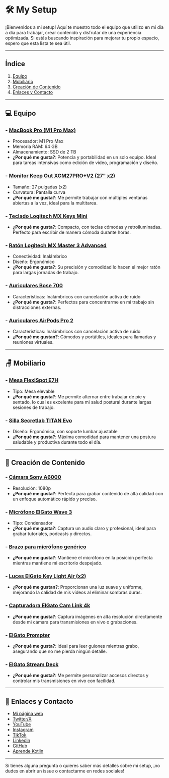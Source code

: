 # 🛠️ My Setup

¡Bienvenidos a mi setup! Aquí te muestro todo el equipo que utilizo en mi día a día para trabajar, crear contenido y disfrutar de una experiencia optimizada. Si estás buscando inspiración para mejorar tu propio espacio, espero que esta lista te sea útil.

---

## Índice

1. [Equipo](#-equipo)
2. [Mobiliario](#-mobiliario)
3. [Creación de Contenido](#-creación-de-contenido)
4. [Enlaces y Contacto](#-enlaces-y-contacto)

---

## 💻 Equipo

### - [**MacBook Pro (M1 Pro Max)**](https://www.apple.com/es/macbook-pro/)
   - Procesador: M1 Pro Max
   - Memoria RAM: 64 GB
   - Almacenamiento: SSD de 2 TB
   - **¿Por qué me gusta?**: Potencia y portabilidad en un solo equipo. Ideal para tareas intensivas como edición de video, programación y diseño.

### - [**Monitor Keep Out XGM27PRO+V2 (27" x2)**](https://amzn.to/4eW9kyV)
   - Tamaño: 27 pulgadas (x2)
   - Curvatura: Pantalla curva
   - **¿Por qué me gusta?**: Me permite trabajar con múltiples ventanas abiertas a la vez, ideal para la multitarea.

### - [**Teclado Logitech MX Keys Mini**](https://amzn.to/47UA4NI)
   - **¿Por qué me gusta?**: Compacto, con teclas cómodas y retroiluminadas. Perfecto para escribir de manera cómoda durante horas.

### - [**Ratón Logitech MX Master 3 Advanced**](https://amzn.to/3Bwbsiv)
   - Conectividad: Inalámbrico
   - Diseño: Ergonómico
   - **¿Por qué me gusta?**: Su precisión y comodidad lo hacen el mejor ratón para largas jornadas de trabajo.

### - [**Auriculares Bose 700**](https://amzn.to/47YTOjh)
   - Características: Inalámbricos con cancelación activa de ruido
   - **¿Por qué me gusta?**: Perfectos para concentrarme en mi trabajo sin distracciones externas.

### - [**Auriculares AirPods Pro 2**](https://www.apple.com/es/shop/buy-airpods/airpods-pro-2)
   - Características: Inalámbricos con cancelación activa de ruido
   - **¿Por qué me gustan?**: Cómodos y portátiles, ideales para llamadas y reuniones virtuales.

---

## 🪑 Mobiliario

### - [**Mesa FlexiSpot E7H**](https://www.flexispot.es/escritorio-regulable-electricamente-e7.html?utm_source=YOUTUBE&utm_medium=KOL&utm_campaign=Programaci%C3%B3n+Android+by+AristiDevs+(August))
   - Tipo: Mesa elevable
   - **¿Por qué me gusta?**: Me permite alternar entre trabajar de pie y sentado, lo cual es excelente para mi salud postural durante largas sesiones de trabajo.

### - [**Silla Secretlab TITAN Evo**](https://secretlab.eu/es/products/titan-evo-2022-series?sku=S22PU-Viego)
   - Diseño: Ergonómica, con soporte lumbar ajustable
   - **¿Por qué me gusta?**: Máxima comodidad para mantener una postura saludable y productiva durante todo el día.

---

## 🎥 Creación de Contenido

### - [**Cámara Sony A6000**](https://amzn.to/47UY7MC)
   - Resolución: 1080p
   - **¿Por qué me gusta?**: Perfecta para grabar contenido de alta calidad con un enfoque automático rápido y preciso.

### - [**Micrófono ElGato Wave 3**](https://amzn.to/3NhkYZs)
   - Tipo: Condensador
   - **¿Por qué me gusta?**: Captura un audio claro y profesional, ideal para grabar tutoriales, podcasts y directos.

### - [**Brazo para micrófono genérico**](https://amzn.to/3NdmN9N)
   - **¿Por qué me gusta?**: Mantiene el micrófono en la posición perfecta mientras mantiene mi escritorio despejado.

### - [**Luces ElGato Key Light Air (x2)**](https://amzn.to/3zBi9iI)
   - **¿Por qué me gustan?**: Proporcionan una luz suave y uniforme, mejorando la calidad de mis vídeos al eliminar sombras duras.

### - [**Capturadora ElGato Cam Link 4k**](https://amzn.to/3zP9AAM)
   - **¿Por qué me gusta?**: Captura imágenes en alta resolución directamente desde mi cámara para transmisiones en vivo o grabaciones.

### - [**ElGato Prompter**](https://amzn.to/4gYmUUj)
   - **¿Por qué me gusta?**: Ideal para leer guiones mientras grabo, asegurando que no me pierda ningún detalle.

### - [**ElGato Stream Deck**](https://amzn.to/3XPBnJk)
   - **¿Por qué me gusta?**: Me permite personalizar accesos directos y controlar mis transmisiones en vivo con facilidad.
   
---

## 📲 Enlaces y Contacto

- [Mi página web](https://aristi.dev)
- [Twitter/X](https://twitter.com/aristidevs)
- [YouTube](https://youtube.com/@AristiDevs)
- [Instagram](https://www.instagram.com/aristidevs/)
- [TikTok](https://www.tiktok.com/@aristidevs)
- [Linkedin](https://www.linkedin.com/in/aristides-guimera-orozco/)
- [GitHub](https://github.com/ArisGuimera)
- [Aprende Kotlin](https://cursokotlin.com/)

---

Si tienes alguna pregunta o quieres saber más detalles sobre mi setup, ¡no dudes en abrir un issue o contactarme en redes sociales!
